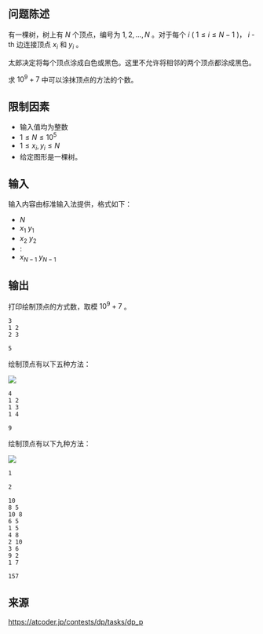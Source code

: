 ## 问题陈述

有一棵树，树上有 $N$ 个顶点，编号为 $1, 2, \ldots, N$ 。对于每个 $i$ ( $1 \leq i \leq N - 1$ )， $i$ -th 边连接顶点 $x_i$ 和 $y_i$ 。

太郎决定将每个顶点涂成白色或黑色。这里不允许将相邻的两个顶点都涂成黑色。

求 $10^9 + 7$ 中可以涂抹顶点的方法的个数。

## 限制因素

- 输入值均为整数
- $1 \leq N \leq 10^5$
- $1 \leq x_i, y_i \leq N$
- 给定图形是一棵树。

## 输入

输入内容由标准输入法提供，格式如下：

- $N$
- $x_1$ $y_1$
- $x_2$ $y_2$
- $:$
- $x_{N - 1}$ $y_{N - 1}$

## 输出

打印绘制顶点的方式数，取模 $10^9 + 7$ 。

```input1
3
1 2
2 3
``` 

```output1
5
```

绘制顶点有以下五种方法：

![](file://indep_0_muffet.png)

```input2
4
1 2
1 3
1 4
``` 

```output2
9
```

绘制顶点有以下九种方法：

![](file://indep_1_muffet.png)

```input3
1
``` 

```output3
2
``` 


```input4
10
8 5
10 8
6 5
1 5
4 8
2 10
3 6
9 2
1 7
``` 

```output4
157
``` 

## 来源 

https://atcoder.jp/contests/dp/tasks/dp_p